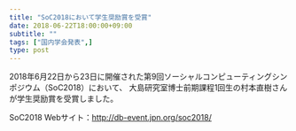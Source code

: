 ```yaml
---
title: "SoC2018において学生奨励賞を受賞"
date: 2018-06-22T18:00:00+09:00
subtitle: ""
tags: ["国内学会発表",]
type: post
---
```



<!--more-->
2018年6月22日から23日に開催された第9回ソーシャルコンピューティングシンポジウム（SoC2018）において、
大島研究室博士前期課程1回生の村本直樹さんが学生奨励賞を受賞しました。  


SoC2018 Webサイト：http://db-event.jpn.org/soc2018/
